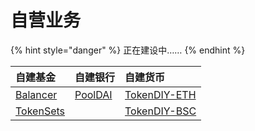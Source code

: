 # 自营业务

{% hint style="danger" %}
正在建设中……
{% endhint %}

| 自建基金 | 自建银行 | 自建货币 |
| :--- | :--- | :--- |
| [Balancer](https://balancer.fi/) | [PoolDAI](https://zeframlou.github.io/pooldai/) | [TokenDIY-ETH](http://tokendiy.defiplot.com/#/) |
| [TokenSets](https://www.tokensets.com/) |  | [TokenDIY-BSC](http://bsc.tokendiy.defiplot.com/#/) |




